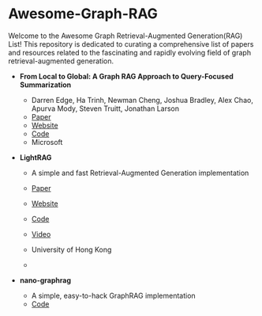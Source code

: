 # Awesome-Graph-RAG
Welcome to the Awesome Graph Retrieval-Augmented Generation(RAG) List! This repository is dedicated to curating a comprehensive list of papers and resources related to the fascinating and rapidly evolving field of graph retrieval-augmented generation.

- **From Local to Global: A Graph RAG Approach to Query-Focused Summarization**
  - Darren Edge, Ha Trinh, Newman Cheng, Joshua Bradley, Alex Chao, Apurva Mody, Steven Truitt, Jonathan Larson
  - [Paper](https://arxiv.org/pdf/2404.16130)
  - [Website](https://www.microsoft.com/en-us/research/blog/graphrag-unlocking-llm-discovery-on-narrative-private-data/)
  - [Code](https://github.com/microsoft/graphrag?tab=readme-ov-file)
  - Microsoft

- **LightRAG**
  - A simple and fast Retrieval-Augmented Generation implementation
  - [Paper](https://arxiv.org/abs/2410.05779)
  - [Website](https://lightrag.github.io/)
  - [Code](https://github.com/HKUDS/LightRAG)
  - [Video](https://www.youtube.com/watch?v=oageL-1I0GE&feature=youtu.be)
  - University of Hong Kong
 
  - 
    
- **nano-graphrag**
  - A simple, easy-to-hack GraphRAG implementation 
  - [Code](https://github.com/gusye1234/nano-graphrag)
 

